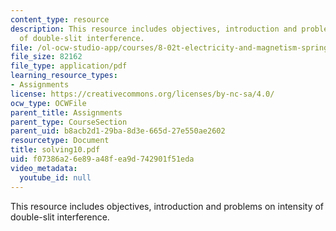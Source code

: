 ```yaml
---
content_type: resource
description: This resource includes objectives, introduction and problems on intensity
  of double-slit interference.
file: /ol-ocw-studio-app/courses/8-02t-electricity-and-magnetism-spring-2005/f07386a26e89a48fea9d742901f51eda_solving10.pdf
file_size: 82162
file_type: application/pdf
learning_resource_types:
- Assignments
license: https://creativecommons.org/licenses/by-nc-sa/4.0/
ocw_type: OCWFile
parent_title: Assignments
parent_type: CourseSection
parent_uid: b8acb2d1-29ba-8d3e-665d-27e550ae2602
resourcetype: Document
title: solving10.pdf
uid: f07386a2-6e89-a48f-ea9d-742901f51eda
video_metadata:
  youtube_id: null
---
```

This resource includes objectives, introduction and problems on intensity of double-slit interference.